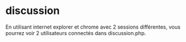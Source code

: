 # discussion

En utilisant internet explorer et chrome avec 2 sessions différentes, vous pourrez voir 2 utilisateurs connectés dans discussion.php.
